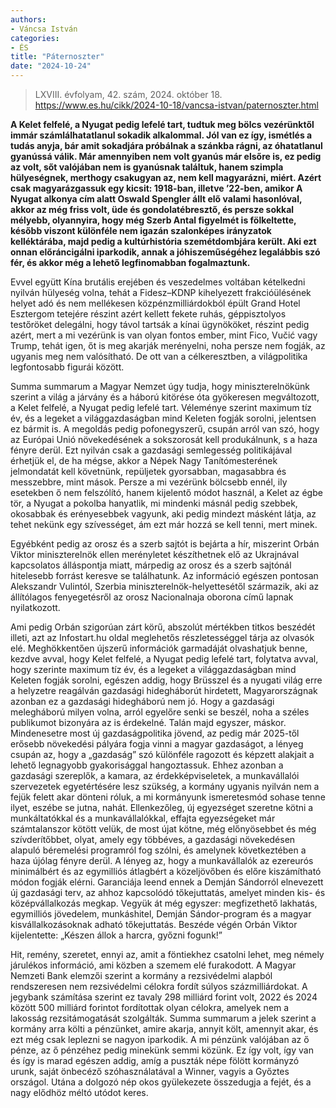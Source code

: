 ```yaml
---
authors:
- Váncsa István
categories:
- ÉS
title: "Páternoszter"
date: "2024-10-24"
---
```


> LXVIII. évfolyam, 42. szám, 2024. október 18.
> https://www.es.hu/cikk/2024-10-18/vancsa-istvan/paternoszter.html

**A Kelet felfelé, a Nyugat pedig lefelé tart, tudtuk meg bölcs vezérünktől immár számlálhatatlanul sokadik alkalommal. Jól van ez így, ismétlés a tudás anyja, bár amit sokadjára próbálnak a szánkba rágni, az óhatatlanul gyanússá válik. Már amennyiben nem volt gyanús már elsőre is, ez pedig az volt, sőt valójában nem is gyanúsnak találtuk, hanem szimpla hülyeségnek, merthogy csakugyan az, nem kell magyarázni, miért. Azért csak magyarázgassuk egy kicsit: 1918-ban, illetve ’22-ben, amikor A Nyugat alkonya cím alatt Oswald Spengler állt elő valami hasonlóval, akkor az még friss volt, üde és gondolatébresztő, és persze sokkal mélyebb, olyannyira, hogy még Szerb Antal figyelmét is fölkeltette, később viszont különféle nem igazán szalonképes irányzatok kelléktárába, majd pedig a kultúrhistória szemétdombjára került. Aki ezt onnan előráncigálni iparkodik, annak a jóhiszeműségéhez legalábbis szó fér, és akkor még a lehető legfinomabban fogalmaztunk.**

Evvel együtt Kína brutális erejében és veszedelmes voltában kételkedni nyilván hülyeség volna, tehát a Fidesz–KDNP kihelyezett frakcióülésének helyet adó és nem mellékesen közpénzmilliárdokból épült Grand Hotel Esztergom tetejére részint azért kellett fekete ruhás, géppisztolyos testőröket delegálni, hogy távol tartsák a kínai ügynököket, részint pedig azért, mert a mi vezérünk is van olyan fontos ember, mint Fico, Vučić vagy Trump, tehát igen, őt is meg akarják merényelni, noha persze nem fogják, az ugyanis meg nem valósítható.
De ott van a célkeresztben, a világpolitika legfontosabb figurái között.

Summa summarum a Magyar Nemzet úgy tudja, hogy miniszterelnökünk szerint a világ a járvány és a háború kitörése óta gyökeresen megváltozott, a Kelet felfelé, a Nyugat pedig lefelé tart. Véleménye szerint maximum tíz év, és a legeket a világgazdaságban mind Keleten fogják sorolni, jelentsen ez bármit is. A megoldás pedig pofonegyszerű, csupán arról van szó, hogy az Európai Unió növekedésének a sokszorosát kell produkálnunk, s a haza fényre derül. Ezt nyilván csak a gazdasági semlegesség politikájával érhetjük el, de ha mégse, akkor a Népek Nagy Tanítómesterének jelmondatát kell követnünk, repüljetek gyorsabban, magasabbra és messzebbre, mint mások. Persze a mi vezérünk bölcsebb ennél, ily esetekben ő nem felszólító, hanem kijelentő módot használ, a Kelet az égbe tör, a Nyugat a pokolba hanyatlik, mi mindenki másnál pedig szebbek, okosabbak és erényesebbek vagyunk, aki pedig mindezt másként látja, az tehet nekünk egy szívességet, ám ezt már hozzá se kell tenni, mert minek.

Egyébként pedig az orosz és a szerb sajtót is bejárta a hír, miszerint Orbán Viktor miniszterelnök ellen merényletet készíthetnek elő az Ukrajnával kapcsolatos álláspontja miatt, márpedig az orosz és a szerb sajtónál hitelesebb forrást keresve se találhatunk. Az információ egészen pontosan Alekszandr Vulintól, Szerbia miniszterelnök-helyettesétől származik, aki az állítólagos fenyegetésről az orosz Nacionalnaja oborona című lapnak nyilatkozott.

Ami pedig Orbán szigorúan zárt körű, abszolút mértékben titkos beszédét illeti, azt az Infostart.hu oldal meglehetős részletességgel tárja az olvasók elé. Meghökkentően újszerű információk garmadáját olvashatjuk benne, kezdve avval, hogy Kelet felfelé, a Nyugat pedig lefelé tart, folytatva avval, hogy szerinte maximum tíz év, és a legeket a világgazdaságban mind Keleten fogják sorolni, egészen addig, hogy Brüsszel és a nyugati világ erre a helyzetre reagálván gazdasági hidegháborút hirdetett, Magyarországnak azonban ez a gazdasági hidegháború nem jó. Hogy a gazdasági melegháború milyen volna, arról egyelőre senki se beszél, noha a széles publikumot bizonyára az is érdekelné. Talán majd egyszer, máskor. Mindenesetre most új gazdaságpolitika jövend, az pedig már 2025-től erősebb növekedési pályára fogja vinni a magyar gazdaságot, a lényeg csupán az, hogy a „gazdaság” szó különféle ragozott és képzett alakjait a lehető legnagyobb gyakorisággal hangoztassuk. Ehhez azonban a gazdasági szereplők, a kamara, az érdekképviseletek, a munkavállalói szervezetek egyetértésére lesz szükség, a kormány ugyanis nyilván nem a fejük felett akar dönteni róluk, a mi kormányunk ismeretesmód sohase tenne ilyet, eszébe se jutna, nahát. Ellenkezőleg, új egyezséget szeretne kötni a munkáltatókkal és a munkavállalókkal, effajta egyezségeket már számtalanszor kötött velük, de most újat kötne, még előnyösebbet és még szívderítőbbet, olyat, amely egy többéves, a gazdasági növekedésen alapuló béremelési programról fog szólni, és amelynek következtében a haza újólag fényre derül. A lényeg az, hogy a munkavállalók az ezereurós minimálbért és az egymilliós átlagbért a közeljövőben és előre kiszámítható módon fogják elérni. Garanciája leend ennek a Demján Sándorról elnevezett új gazdasági terv, az ahhoz kapcsolódó tőkejuttatás, amelyet minden kis- és középvállalkozás megkap. Vegyük át még egyszer: megfizethető lakhatás, egymilliós jövedelem, munkáshitel, Demján Sándor-program és a magyar kisvállalkozásoknak adható tőkejuttatás. Beszéde végén Orbán Viktor kijelentette: „Készen állok a harcra, győzni fogunk!”

Hit, remény, szeretet, ennyi az, amit a föntiekhez csatolni lehet, meg némely járulékos információ, ami közben a szemem elé furakodott. A Magyar Nemzeti Bank elemzői szerint a kormány a rezsivédelmi alapból rendszeresen nem rezsivédelmi célokra fordít súlyos százmilliárdokat. A jegybank számítása szerint ez tavaly 298 milliárd forint volt, 2022 és 2024 között 500 milliárd forintot fordítottak olyan célokra, amelyek nem a lakosság rezsitámogatását szolgálták. Summa summarum a jelek szerint a kormány arra költi a pénzünket, amire akarja, annyit költ, amennyit akar, és ezt még csak leplezni se nagyon iparkodik. A mi pénzünk valójában az ő pénze, az ő pénzéhez pedig minekünk semmi közünk. Ez így volt, így van és így is marad egészen addig, amíg a puszták népe fölött kormányzó urunk, saját önbecéző szóhasználatával a Winner, vagyis a Győztes országol. Utána a dolgozó nép okos gyülekezete összedugja a fejét, és a nagy elődhöz méltó utódot keres.
